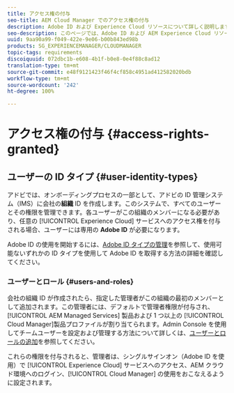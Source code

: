 ```yaml
---
title: アクセス権の付与
seo-title: AEM Cloud Manager でのアクセス権の付与
description: Adobe ID および Experience Cloud リソースについて詳しく説明します。
seo-description: このページでは、Adobe ID および AEM Experience Cloud リソースの詳細について説明します。
uuid: 9aa90a99-f049-422e-9e06-b00b843ed98b
products: SG_EXPERIENCEMANAGER/CLOUDMANAGER
topic-tags: requirements
discoiquuid: 072dbc1b-e608-4b1f-b0e8-0e4f88c8ad12
translation-type: tm+mt
source-git-commit: e48f9121423f46f4cf858c4951ad412582020bdb
workflow-type: tm+mt
source-wordcount: '242'
ht-degree: 100%

---
```



# アクセス権の付与 {#access-rights-granted}

## ユーザーの ID タイプ {#user-identity-types}

アドビでは、オンボーディングプロセスの一部として、アドビの ID 管理システム（IMS）に会社の&#x200B;**組織** ID を作成します。このシステムで、すべてのユーザーとその権限を管理できます。各ユーザーがこの組織のメンバーになる必要があり、任意の [!UICONTROL Experience Cloud] サービスへのアクセス権を付与される場合、ユーザーには専用の **Adobe ID** が必要になります。

Adobe ID の使用を開始するには、[Adobe ID タイプの管理](https://helpx.adobe.com/jp/enterprise/using/identity.html)を参照して、使用可能ないずれかの ID タイプを使用して Adobe ID を取得する方法の詳細を確認してください。

### ユーザーとロール {#users-and-roles}

会社の組織 ID が作成されたら、指定した管理者がこの組織の最初のメンバーとして追加されます。この管理者には、デフォルトで管理者権限が付与され、[!UICONTROL AEM Managed Services] 製品および 1 つ以上の [!UICONTROL Cloud Manager]製品プロファイルが割り当てられます。Admin Console を使用してチームユーザーを設定および管理する方法について詳しくは、[ユーザーとロールの追加](setting-up-users-and-roles.md)を参照してください。

これらの権限を付与されると、管理者は、シングルサインオン（Adobe ID を使用）で [!UICONTROL Experience Cloud] サービスへのアクセス、AEM クラウド環境へのログイン、[!UICONTROL Cloud Manager] の使用をおこなえるように設定されます。

